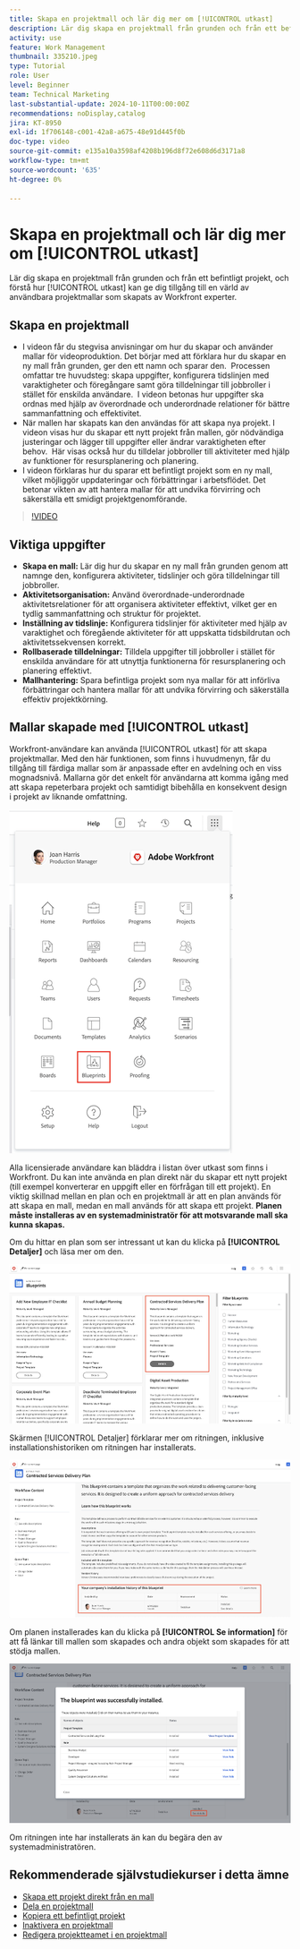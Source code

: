 ```yaml
---
title: Skapa en projektmall och lär dig mer om [!UICONTROL utkast]
description: Lär dig skapa en projektmall från grunden och från ett befintligt projekt, och förstå hur [!UICONTROL utkast] kan ge dig tillgång till en värld av användbara projektmallar som skapats av Workfront experter.
activity: use
feature: Work Management
thumbnail: 335210.jpeg
type: Tutorial
role: User
level: Beginner
team: Technical Marketing
last-substantial-update: 2024-10-11T00:00:00Z
recommendations: noDisplay,catalog
jira: KT-8950
exl-id: 1f706148-c001-42a8-a675-48e91d445f0b
doc-type: video
source-git-commit: e135a10a3598af4208b196d8f72e608d6d3171a8
workflow-type: tm+mt
source-wordcount: '635'
ht-degree: 0%

---
```


# Skapa en projektmall och lär dig mer om [!UICONTROL utkast]


Lär dig skapa en projektmall från grunden och från ett befintligt projekt, och förstå hur [!UICONTROL utkast] kan ge dig tillgång till en värld av användbara projektmallar som skapats av Workfront experter.

## Skapa en projektmall

* I videon får du stegvisa anvisningar om hur du skapar och använder mallar för videoproduktion. Det börjar med att förklara hur du skapar en ny mall från grunden, ger den ett namn och sparar den. &#x200B; Processen omfattar tre huvudsteg: skapa uppgifter, konfigurera tidslinjen med varaktigheter och föregångare samt göra tilldelningar till jobbroller i stället för enskilda användare. &#x200B; I videon betonas hur uppgifter ska ordnas med hjälp av överordnade och underordnade relationer för bättre sammanfattning och effektivitet. &#x200B;
* När mallen har skapats kan den användas för att skapa nya projekt. I videon visas hur du skapar ett nytt projekt från mallen, gör nödvändiga justeringar och lägger till uppgifter eller ändrar varaktigheten efter behov. &#x200B; Här visas också hur du tilldelar jobbroller till aktiviteter med hjälp av funktioner för resursplanering och planering. &#x200B;
* I videon förklaras hur du sparar ett befintligt projekt som en ny mall, vilket möjliggör uppdateringar och förbättringar i arbetsflödet. &#x200B; Det betonar vikten av att hantera mallar för att undvika förvirring och säkerställa ett smidigt projektgenomförande. &#x200B;

>[!VIDEO](https://video.tv.adobe.com/v/335210/?quality=12&learn=on)

## Viktiga uppgifter

* **Skapa en mall:** Lär dig hur du skapar en ny mall från grunden genom att namnge den, konfigurera aktiviteter, tidslinjer och göra tilldelningar till jobbroller. &#x200B;
* **Aktivitetsorganisation:** Använd överordnade-underordnade aktivitetsrelationer för att organisera aktiviteter effektivt, vilket ger en tydlig sammanfattning och struktur för projektet. &#x200B;
* **Inställning av tidslinje:** Konfigurera tidslinjer för aktiviteter med hjälp av varaktighet och föregående aktiviteter för att uppskatta tidsbildrutan och aktivitetssekvensen korrekt. &#x200B;
* **Rollbaserade tilldelningar:** Tilldela uppgifter till jobbroller i stället för enskilda användare för att utnyttja funktionerna för resursplanering och planering effektivt. &#x200B;
* **Mallhantering:** Spara befintliga projekt som nya mallar för att införliva förbättringar och hantera mallar för att undvika förvirring och säkerställa effektiv projektkörning. &#x200B;


## Mallar skapade med [!UICONTROL utkast]

Workfront-användare kan använda [!UICONTROL utkast] för att skapa projektmallar. Med den här funktionen, som finns i huvudmenyn, får du tillgång till färdiga mallar som är anpassade efter en avdelning och en viss mognadsnivå. Mallarna gör det enkelt för användarna att komma igång med att skapa repeterbara projekt och samtidigt bibehålla en konsekvent design i projekt av liknande omfattning.

![Utskrifter på huvudmenyn](assets/pt-blueprints-01.png)

Alla licensierade användare kan bläddra i listan över utkast som finns i Workfront. Du kan inte använda en plan direkt när du skapar ett nytt projekt (till exempel konverterar en uppgift eller en förfrågan till ett projekt). En viktig skillnad mellan en plan och en projektmall är att en plan används för att skapa en mall, medan en mall används för att skapa ett projekt. **Planen måste installeras av en systemadministratör för att motsvarande mall ska kunna skapas.**

Om du hittar en plan som ser intressant ut kan du klicka på **[!UICONTROL Detaljer]** och läsa mer om den.

![Lista över utkast](assets/pt-blueprints-02.png)

Skärmen [!UICONTROL Detaljer] förklarar mer om ritningen, inklusive installationshistoriken om ritningen har installerats.

![Information om användning av en plan](assets/pt-blueprints-03.png)

Om planen installerades kan du klicka på **[!UICONTROL Se information]** för att få länkar till mallen som skapades och andra objekt som skapades för att stödja mallen.

![Information om installation av en plan](assets/pt-blueprints-04.png)

Om ritningen inte har installerats än kan du begära den av systemadministratören.

## Rekommenderade självstudiekurser i detta ämne

* [Skapa ett projekt direkt från en mall](/help/manage-work/create-and-manage-project-templates/create-a-project-directly-from-a-template.md)
* [Dela en projektmall](/help/manage-work/create-and-manage-project-templates/share-a-project-template.md)
* [Kopiera ett befintligt projekt](/help/manage-work/manage-projects/copy-an-existing-project.md)
* [Inaktivera en projektmall](/help/manage-work/create-and-manage-project-templates/deactivate-a-project-template.md)
* [Redigera projektteamet i en projektmall](/help/manage-work/create-and-manage-project-templates/edit-the-project-team-in-a-project-template.md)
